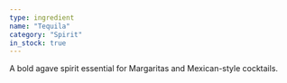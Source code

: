 ```yaml
---
type: ingredient
name: "Tequila"
category: "Spirit"
in_stock: true
---
```


A bold agave spirit essential for Margaritas and Mexican-style cocktails.
